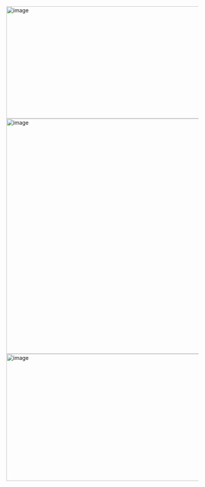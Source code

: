 <img width="723" height="294" alt="image" src="https://github.com/user-attachments/assets/3dbfb338-32de-45e9-b2d2-b471f954b69b" />
<img width="1050" height="616" alt="image" src="https://github.com/user-attachments/assets/6bb48d84-98ca-4291-ad55-4edb1238de26" />
<img width="879" height="333" alt="image" src="https://github.com/user-attachments/assets/0de0bc6c-2eb2-444c-a2e7-deafd40f2c18" />
